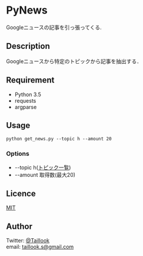 PyNews
====

Googleニュースの記事を引っ張ってくる.

## Description
Googleニュースから特定のトピックから記事を抽出する．

## Requirement

- Python 3.5
- requests
- argparse

## Usage
`python get_news.py --topic h --amount 20`

### Options

- --topic h([トピック一覧](http://so-zou.jp/web-app/tech/web-api/google/search/news/parameter.htm#topic))
- --amount 取得数(最大20)

## Licence

[MIT](https://github.com/Taillook/pyNews/blob/master/LICENSE)

## Author

Twitter: [@Taillook](https://twitter.com/Taillook)  
email: taillook.s@gmail.com
